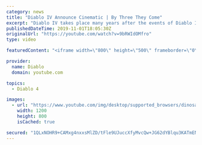 ```yaml
---
category: news
title: "Diablo IV Announce Cinematic | By Three They Come"
excerpt: "Diablo IV takes place many years after the events of Diablo III, after millions have been slaughtered by the actions of the High ..."
publishedDateTime: 2019-11-01T18:05:30Z
originalUrl: "https://youtube.com/watch?v=9bRWIdOMfro"
type: video

featuredContent: "<iframe width=\"800\" height=\"500\" frameborder=\"0\" src=\"https://www.youtube.com/embed/9bRWIdOMfro\" allow=\"accelerometer; autoplay; encrypted-media; gyroscope; picture-in-picture\" allowfullscreen></iframe>"

provider:
  name: Diablo
  domain: youtube.com

topics:
  - Diablo 4

images:
  - url: "https://www.youtube.com/img/desktop/supported_browsers/dinosaur.png"
    width: 1200
    height: 800
    isCached: true

secured: "1QLxNOHR9+CAMxg4nxxsMlZD/tFle9UJuccXfyMvcQw+JG62dYBlqu3KATmENvPIgbcxV1xIriTVSXYISvEybmdpLeKAZqGI4Q8xFpzRnsoxbx1yxwQV9lvA0xX9pbIdBnAIFaa718GYOsIk2/7MwUeSiBgqnBlRMPFaEeFBGKGK0/zNutjdycywbYkLhzGSm3yu9mIN9nLw0DQxEto61rEJuPC/PmyzFu8s/UmNJ0SZQy8NyQXmLKa02th3S/px3hMjkSs92EVJ+3EKDgAlo0gb86L5b4tW0mPOWdTv5BlWbY9rTyU0oMYOX3ZQv+WtU/XS6qBeyRbjFtJCVh9ZiIWB2EmgI+jxS1+0dAA0hxzWFnp7Ux8MpG2ZH/EuEfDnhX5V0aguM7Yjf2OBxTSI9L/V+e5VooZ0vhyB71shgRoEVwNPOS20CzYygvKe41Rx;hu+kFplT3hFxvoIcBVV3WQ=="
---
```


